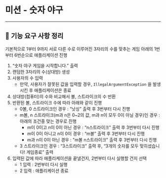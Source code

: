 # 미션 - 숫자 야구
---

## 🚀 기능 요구 사항 정리

기본적으로 1부터 9까지 서로 다른 수로 이루어진 3자리의 수를 맞추는 게임
아래의 1번부터 6번순으로 애플리케이션 진행
1. “숫자 야구 게임을 시작합니다.” 출력
2. 랜덤한 3자리의 수(상대방) 생성
3. 사용자의 수 입력
    - 만약, 사용자가 잘못된 값을 입력할 경우, `IllegalArgumentException`
      을 발생시킨 후 애플리케이션은 종료
4. 상대방(컴퓨터)의 수와 비교해서 볼, 스트라이크의 수 반환
5. 반환된 볼, 스트라이크 수에 따라 아래와 같이 진행
    - 0볼, 0 스트라이크인 경우 : “낫싱” 출력 후 3번부터 다시 진행
    - m볼, n 스트라이크(m과 n은 0~2의 값, m과 n이 모두 0이 아닐 경우)인 경우 : 아래의 조건중 맞는 경우로 진행
        - m이 0이고 n이 0이 아닌 경우 : “n스트라이크” 출력 후 3번부터 다시 진행
        - m이 0이 아니고 n이 0이 경우 : “m볼” 출력 후 3번부터 다시 진행
        - m과 n이 0이 아닌 경우 : "m볼 n스트라이크" 출력 후 3번부터 다시 진행
    - 3 스트라이크인 경우 : “3스트라이크” 출력 후, “3개의 숫자를 모두 맞히셨습니다! 게임종료” 출력
6. 입력된 값에 따라 애플리케이션을 끝낼건지, 2번부터 다시 실행할 건지 선택
    - 1 입력 : 2번부터 다시 실행
    - 2 입력 : 애플리케이션 종료
